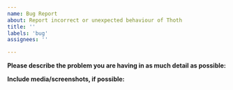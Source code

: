 ```yaml
---
name: Bug Report
about: Report incorrect or unexpected behaviour of Thoth
title: ''
labels: 'bug'
assignees: ''

---
```


**Please describe the problem you are having in as much detail as possible:**  



**Include media/screenshots, if possible:**


